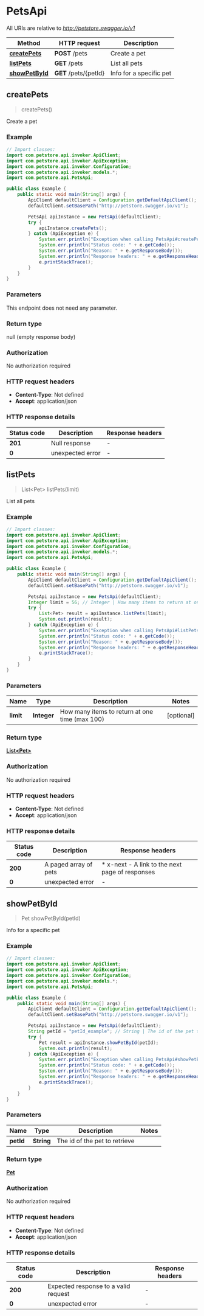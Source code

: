 # PetsApi

All URIs are relative to *http://petstore.swagger.io/v1*

| Method | HTTP request | Description |
|------------- | ------------- | -------------|
| [**createPets**](PetsApi.md#createPets) | **POST** /pets | Create a pet |
| [**listPets**](PetsApi.md#listPets) | **GET** /pets | List all pets |
| [**showPetById**](PetsApi.md#showPetById) | **GET** /pets/{petId} | Info for a specific pet |



## createPets

> createPets()

Create a pet

### Example

```java
// Import classes:
import com.petstore.api.invoker.ApiClient;
import com.petstore.api.invoker.ApiException;
import com.petstore.api.invoker.Configuration;
import com.petstore.api.invoker.models.*;
import com.petstore.api.PetsApi;

public class Example {
    public static void main(String[] args) {
        ApiClient defaultClient = Configuration.getDefaultApiClient();
        defaultClient.setBasePath("http://petstore.swagger.io/v1");

        PetsApi apiInstance = new PetsApi(defaultClient);
        try {
            apiInstance.createPets();
        } catch (ApiException e) {
            System.err.println("Exception when calling PetsApi#createPets");
            System.err.println("Status code: " + e.getCode());
            System.err.println("Reason: " + e.getResponseBody());
            System.err.println("Response headers: " + e.getResponseHeaders());
            e.printStackTrace();
        }
    }
}
```

### Parameters

This endpoint does not need any parameter.

### Return type

null (empty response body)

### Authorization

No authorization required

### HTTP request headers

- **Content-Type**: Not defined
- **Accept**: application/json


### HTTP response details
| Status code | Description | Response headers |
|-------------|-------------|------------------|
| **201** | Null response |  -  |
| **0** | unexpected error |  -  |


## listPets

> List&lt;Pet&gt; listPets(limit)

List all pets

### Example

```java
// Import classes:
import com.petstore.api.invoker.ApiClient;
import com.petstore.api.invoker.ApiException;
import com.petstore.api.invoker.Configuration;
import com.petstore.api.invoker.models.*;
import com.petstore.api.PetsApi;

public class Example {
    public static void main(String[] args) {
        ApiClient defaultClient = Configuration.getDefaultApiClient();
        defaultClient.setBasePath("http://petstore.swagger.io/v1");

        PetsApi apiInstance = new PetsApi(defaultClient);
        Integer limit = 56; // Integer | How many items to return at one time (max 100)
        try {
            List<Pet> result = apiInstance.listPets(limit);
            System.out.println(result);
        } catch (ApiException e) {
            System.err.println("Exception when calling PetsApi#listPets");
            System.err.println("Status code: " + e.getCode());
            System.err.println("Reason: " + e.getResponseBody());
            System.err.println("Response headers: " + e.getResponseHeaders());
            e.printStackTrace();
        }
    }
}
```

### Parameters


| Name | Type | Description  | Notes |
|------------- | ------------- | ------------- | -------------|
| **limit** | **Integer**| How many items to return at one time (max 100) | [optional] |

### Return type

[**List&lt;Pet&gt;**](Pet.md)

### Authorization

No authorization required

### HTTP request headers

- **Content-Type**: Not defined
- **Accept**: application/json


### HTTP response details
| Status code | Description | Response headers |
|-------------|-------------|------------------|
| **200** | A paged array of pets |  * x-next - A link to the next page of responses <br>  |
| **0** | unexpected error |  -  |


## showPetById

> Pet showPetById(petId)

Info for a specific pet

### Example

```java
// Import classes:
import com.petstore.api.invoker.ApiClient;
import com.petstore.api.invoker.ApiException;
import com.petstore.api.invoker.Configuration;
import com.petstore.api.invoker.models.*;
import com.petstore.api.PetsApi;

public class Example {
    public static void main(String[] args) {
        ApiClient defaultClient = Configuration.getDefaultApiClient();
        defaultClient.setBasePath("http://petstore.swagger.io/v1");

        PetsApi apiInstance = new PetsApi(defaultClient);
        String petId = "petId_example"; // String | The id of the pet to retrieve
        try {
            Pet result = apiInstance.showPetById(petId);
            System.out.println(result);
        } catch (ApiException e) {
            System.err.println("Exception when calling PetsApi#showPetById");
            System.err.println("Status code: " + e.getCode());
            System.err.println("Reason: " + e.getResponseBody());
            System.err.println("Response headers: " + e.getResponseHeaders());
            e.printStackTrace();
        }
    }
}
```

### Parameters


| Name | Type | Description  | Notes |
|------------- | ------------- | ------------- | -------------|
| **petId** | **String**| The id of the pet to retrieve | |

### Return type

[**Pet**](Pet.md)

### Authorization

No authorization required

### HTTP request headers

- **Content-Type**: Not defined
- **Accept**: application/json


### HTTP response details
| Status code | Description | Response headers |
|-------------|-------------|------------------|
| **200** | Expected response to a valid request |  -  |
| **0** | unexpected error |  -  |

